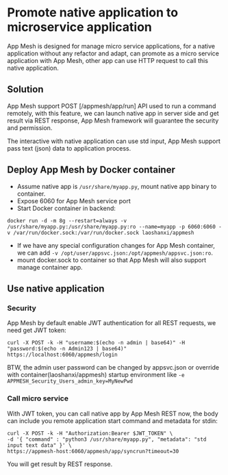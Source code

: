 # Promote native application to microservice application
App Mesh is designed for manage micro service applications, for a native application without any refactor and adapt, can promote as a micro service application with App Mesh, other app can use HTTP request to call this native application.

## Solution
App Mesh support POST [/appmesh/app/run] API used to run a command remotely, with this feature, we can launch native app in server side and get result via REST response, App Mesh framework will guarantee the security and permission. 

The interactive with native application can use std input, App Mesh support pass text (json) data to application process.

## Deploy App Mesh by Docker container
* Assume native app is `/usr/share/myapp.py`, mount native app binary to container.
* Expose 6060 for App Mesh service port
* Start Docker container in backend:
```
docker run -d -m 8g --restart=always -v /usr/share/myapp.py:/usr/share/myapp.py:ro --name=myapp -p 6060:6060 -v /var/run/docker.sock:/var/run/docker.sock laoshanxi/appmesh
```
* If we have any special configuration changes for App Mesh container, we can add `-v /opt/user/appsvc.json:/opt/appmesh/appsvc.json:ro`.
* mount docker.sock to container so that App Mesh will also support manage container app.

## Use native application
### Security
App Mesh by default enable JWT authentication for all REST requests, we need get JWT token:
```
curl -X POST -k -H "username:$(echo -n admin | base64)" -H "password:$(echo -n Admin123 | base64)" https://localhost:6060/appmesh/login
``` 
BTW, the admin user password can be changed by appsvc.json or override with container(laoshanxi/appmesh) startup environment like `-e APPMESH_Security_Users_admin_key=MyNewPwd`

### Call micro service
With JWT token, you can call native app by App Mesh REST now, the body can include you remote application start command and metadata for stdin:
```
curl -X POST -k -H "Authorization:Bearer $JWT_TOKEN" \
-d '{ "command" : "python3 /usr/share/myapp.py", "metadata": "std input text data" }' \
https://appmesh-host:6060/appmesh/app/syncrun?timeout=30
```
You will get result by REST response.
